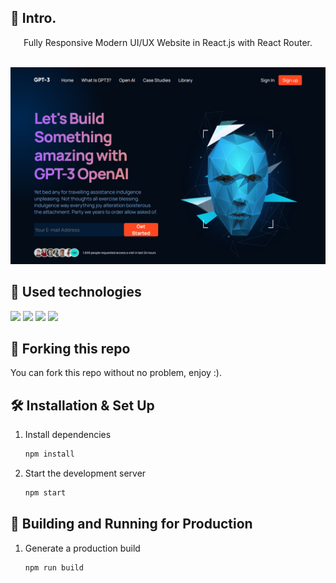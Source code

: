 ## 📄 Intro.

<div align="center">
Fully Responsive Modern UI/UX Website in React.js with React Router. <br><br>
</div>

[![Responsive Website App Banner](./public/banner.png)](https://responsive-website-seven.vercel.app/)

## 💼 Used technologies

![](https://img.shields.io/badge/Markup-HTML-informational?style=for-the-badge&logo=html5&logoColor=042c54&color=042c54&labelColor=2b2d42)
![](https://img.shields.io/badge/Style-CSS-informational?style=for-the-badge&logo=css3&logoColor=042c54&color=042c54&labelColor=2b2d42)
![](https://img.shields.io/badge/Code-JavaScript-informational?style=for-the-badge&logo=JavaScript&logoColor=042c54&color=042c54&labelColor=2b2d42)
![](https://img.shields.io/badge/Code-React.js-informational?style=for-the-badge&logo=react&logoColor=042c54&color=042c54&labelColor=2b2d42)

## 🚨 Forking this repo

You can fork this repo without no problem, enjoy :).

## 🛠 Installation & Set Up

1. Install dependencies

   ```sh
   npm install
   ```

2. Start the development server

   ```sh
   npm start
   ```

## 🚀 Building and Running for Production

1. Generate a production build

   ```sh
   npm run build
   ```
